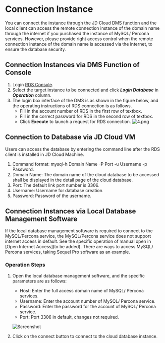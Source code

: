 # Connection Instance
You can connect the instance through the JD Cloud DMS function and the local client can access the remote connection instance of the domain name through the internet if you purchased the instance of MySQL/ Percona services. However, please provide right access control when the remote connection instance of the domain name is accessed via the internet, to ensure the database security.

## Connection Instances via DMS Function of Console
1. Login [RDS Console](https://rds-console.jdcloud.com/database).
2. Select the target instance to be connected and click ***Login Database*** in ***Operation*** column.
3. The login box interface of the DMS is as shown in the figure below, and the operating instructions of RDS connection is as follows.
    * Fill in the account number of RDS in the first row of textbox.
    * Fill in the correct password for RDS in the second row of textbox.
    * Click **Execute** to launch a request for RDS connection.
    ![4.png](https://img1.jcloudcs.com/cms/870cf55e-5a95-438e-b3e9-0015eee0bd8120170904172035.png)

## Connection to Database via JD Cloud VM
Users can access the database by entering the command line after the RDS client is installed in JD Cloud Machine.

1. Command format: mysql-h Domain Name -P Port -u Username -p Password.
2. Domain Name: The domain name of the cloud database to be accessed shall be displayed in the detail page of the cloud database.
3. Port: The default link port number is 3306.
4. Username: Username for database creation.
5. Password: Password of the username.

## Connection Instances via Local Database Management Software
If the local database management software is required to connect to the MySQL/Percona service, the MySQL/Percona service does not support internet access in default. See the specific operation of manual open in [Open Internet Access](to be added).
There are ways to access MySQL/ Percona services, taking Sequel Pro software as an example.

### Operation Steps
1. Open the local database management software, and the specific parameters are as follows:
    * Host: Enter the full access domain name of MySQL/ Percona services.
    * Username: Enter the account number of MySQL/ Percona service.
    * Password: Enter the password for the account of MySQL/ Percona service.
    * Port: Port 3306 in default, changes not required.

    ![Screenshot](https://img1.jcloudcs.com/cms/94be7bf2-3a37-4d1d-9add-cb35d27cc7aa20180803100645.jpeg)


2. Click on the connect button to connect to the cloud database instance. 
